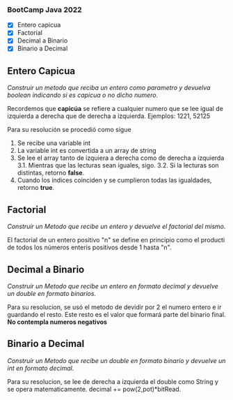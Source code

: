 ### BootCamp Java 2022

- [X] Entero capicua
- [X] Factorial
- [X] Decimal a Binario
- [X] Binario a Decimal

## Entero Capicua
*Construir un metodo que reciba un entero como parametro y devuelva boolean indicando si es capicua o no dicho numero.*

Recordemos que **capicúa** se refiere a cualquier numero que se lee igual de izquierda a derecha que de derecha a izquierda. Ejemplos: 1221, 52125

Para su resolución se procedió como sigue

1. Se recibe una variable int
2. La variable int es convertida a un array de string
3. Se lee el array tanto de izquiera a derecha como de derecha a izquierda
	3.1. Mientras que las lecturas sean iguales, sigo.
	3.2. Si la lecturas son distintas, retorno **false**.
4. Cuando los indices coinciden y se cumplieron todas las igualdades, retorno **true**. 

## Factorial
*Construir un Metodo que recibe un entero y devuelve el factorial del mismo.*

El factorial de un entero positivo "n" se define en principio como el producti de todos los números enteris positivos desde 1 hasta "n".

## Decimal a Binario
*Construir un Metodo que recibe un entero en formato decimal y devuelve un double en formato binarios.*

Para su resolucion, se usó el metodo de devidir por 2 el numero entero e ir guardando el resto. Este resto es el valor que formará parte del binario final.
**No contempla numeros negativos**
## Binario a Decimal
*Construir un Metodo que recibe un double en formato binario y devuelve un int en formato decimal.*

Para su resolucion, se lee de derecha a izquierda el double como String y se opera matematicamente. 
 decimal += pow(2,pot)*bitRead.
